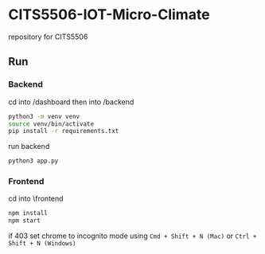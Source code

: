 # CITS5506-IOT-Micro-Climate
repository for CITS5506

## Run

### Backend
cd into /dashboard then into /backend

```bash
python3 -m venv venv
source venv/bin/activate
pip install -r requirements.txt
```

run backend

```bash
python3 app.py
```

### Frontend

cd into \frontend

```bash
npm install
npm start  
```
if 403 set chrome to incognito mode using `Cmd + Shift + N (Mac)` or `Ctrl + Shift + N (Windows)`

